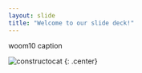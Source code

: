 ```yaml
---
layout: slide
title: "Welcome to our slide deck!"
---
```


woom10 caption

![constructocat](https://octodex.github.com/images/constructocat2.jpg)
{: .center}
